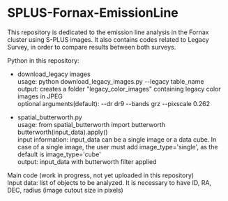 # SPLUS-Fornax-EmissionLine

This repository is dedicated to the emission line analysis in the Fornax cluster using S-PLUS images.
It also contains codes related to Legacy Survey, in order to compare results between both surveys.

Python in this repository:
* download_legacy images <br>
  usage: python download_legacy_images.py --legacy table_name <br>
  output: creates a folder "legacy_color_images" containing legacy color images in JPEG <br>
  optional arguments(default): --dr dr9  --bands grz --pixscale 0.262
  
* spatial_butterworth.py <br>
  usage: from spatial_butterworth import butterworth <br>
         butterworth(input_data).apply() <br>
  input information: input_data can be a single image or a data cube. In case of a single image, 
  the user must add image_type='single', as the default is image_type='cube' <br>
  output: input_data with butterworth filter applied

Main code (work in progress, not yet uploaded in this repository)<br>
Input data: list of objects to be analyzed. It is necessary to have ID, RA, DEC, radius (image cutout size in pixels)
